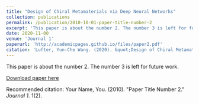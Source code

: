 ```yaml
---
title: "Design of Chiral Metamaterials via Deep Neural Networks"
collection: publications
permalink: /publication/2010-10-01-paper-title-number-2
excerpt: 'This paper is about the number 2. The number 3 is left for future work.'
date: 2020-11-00
venue: 'Journal 1'
paperurl: 'http://academicpages.github.io/files/paper2.pdf'
citation: 'Lufter, Yun-Che Wang. (2020). &quot;Design of Chiral Metamaterials via Deep Neural Networks&quot; <i>Journal 1</i>. 1(2).'
---
```

This paper is about the number 2. The number 3 is left for future work.

[Download paper here](http://academicpages.github.io/files/paper2.pdf)

Recommended citation: Your Name, You. (2010). "Paper Title Number 2." <i>Journal 1</i>. 1(2).